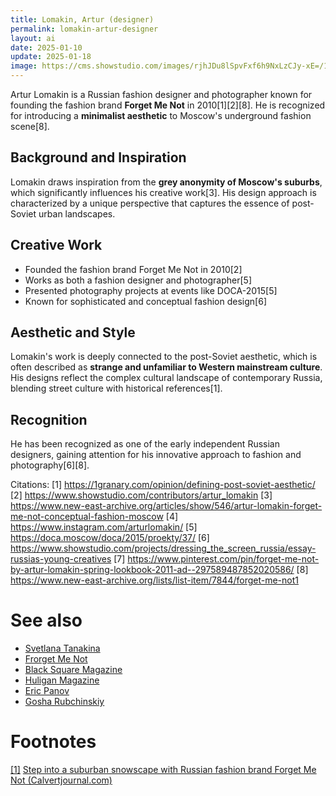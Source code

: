 ```yaml
---
title: Lomakin, Artur (designer)
permalink: lomakin-artur-designer
layout: ai
date: 2025-01-10
update: 2025-01-18
image: https://cms.showstudio.com/images/rjhJDu8lSpvFxf6h9NxLzCJy-xE=/130214/width-1280/contributors_1925.jpg
---
```


Artur Lomakin is a Russian fashion designer and photographer known for founding the fashion brand **Forget Me Not** in 2010[1][2][8]. He is recognized for introducing a **minimalist aesthetic** to Moscow's underground fashion scene[8].

## Background and Inspiration

Lomakin draws inspiration from the **grey anonymity of Moscow's suburbs**, which significantly influences his creative work[3]. His design approach is characterized by a unique perspective that captures the essence of post-Soviet urban landscapes.

## Creative Work

- Founded the fashion brand Forget Me Not in 2010[2]
- Works as both a fashion designer and photographer[5]
- Presented photography projects at events like DOCA-2015[5]
- Known for sophisticated and conceptual fashion design[6]

## Aesthetic and Style

Lomakin's work is deeply connected to the post-Soviet aesthetic, which is often described as **strange and unfamiliar to Western mainstream culture**. His designs reflect the complex cultural landscape of contemporary Russia, blending street culture with historical references[1].

## Recognition

He has been recognized as one of the early independent Russian designers, gaining attention for his innovative approach to fashion and photography[6][8].

Citations:
[1] https://1granary.com/opinion/defining-post-soviet-aesthetic/
[2] https://www.showstudio.com/contributors/artur_lomakin
[3] https://www.new-east-archive.org/articles/show/546/artur-lomakin-forget-me-not-conceptual-fashion-moscow
[4] https://www.instagram.com/arturlomakin/
[5] https://doca.moscow/doca/2015/proekty/37/
[6] https://www.showstudio.com/projects/dressing_the_screen_russia/essay-russias-young-creatives
[7] https://www.pinterest.com/pin/forget-me-not-by-artur-lomakin-spring-lookbook-2011-ad--297589487852020586/
[8] https://www.new-east-archive.org/lists/list-item/7844/forget-me-not1

# See also

+ [Svetlana Tanakina](index)
+ [Frorget Me Not](index)
+ [Black Square Magazine](index)
+ [Huligan Magazine](index)
+ [Eric Panov](index)
+ [Gosha Rubchinskiy](index)

# Footnotes

[[1]](#a1) <span id="f1"></span> [Step into a suburban snowscape with Russian fashion brand Forget Me Not (Calvertjournal.com)](https://www.calvertjournal.com/news/show/7464/step-into-a-suburban-snowscape-with-russian-fashion-brand-forget-me-not)
